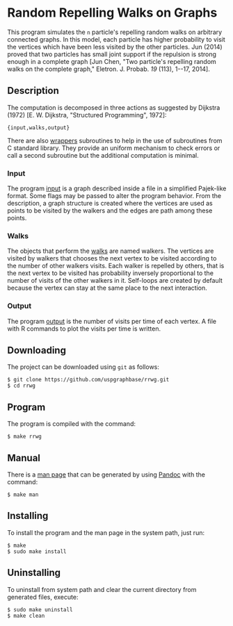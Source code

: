 # Random Repelling Walks on Graphs

 This program simulates the `n` particle's repelling random walks on
arbitrary connected graphs. In this model, each particle has higher
probability to visit the vertices which have been less visited by the
other particles. Jun (2014) proved that two particles has small joint
support if the repulsion is strong enough in a complete graph
[Jun Chen, "Two particle's repelling random walks on the complete
graph," Eletron. J. Probab. *19* (113), 1--17, 2014].

## Description

The computation is decomposed in three actions as suggested by
Dijkstra (1972) [E. W. Dijkstra, "Structured Programming", 1972]:


````
{input,walks,output}
````

There are also [wrappers](src/wrapper.c) subroutines to help in the
use of subroutines from C standard library. They provide an uniform
mechanism to check errors or call a second subroutine but the
additional computation is minimal.

### Input

The program [input](src/input.c) is a graph described inside a file in
a simplified Pajek-like format. Some flags may be passed to alter the
program behavior. From the description, a graph structure is created
where the vertices are used as points to be visited by the walkers and
the edges are path among these points.

### Walks

The objects that perform the [walks](src/walk.c) are named walkers.
The vertices are visited by walkers that chooses the next vertex to be
visited according to the number of other walkers visits. Each walker
is repelled by others, that is the next vertex to be visited has
probability inversely proportional to the number of visits of the
other walkers in it. Self-loops are created by default because the
vertex can stay at the same place to the next interaction.

### Output

The program [output](src/output.c) is the number of visits
per time of each vertex. A file with R commands to plot the
visits per time is written.


## Downloading

The project can be downloaded using `git` as follows:

````
$ git clone https://github.com/uspgraphbase/rrwg.git
$ cd rrwg
````

## Program

The program is compiled with the command:

````
$ make rrwg
````

## Manual

There is a [man page](rrwg.md) that can be generated by using [Pandoc](https://pandoc.org/)
with the command:

````
$ make man
````

## Installing

To install the program and the man page in the system path, just run:

````
$ make
$ sudo make install
````

## Uninstalling

To uninstall from system path and clear the current directory
from generated files, execute:

````
$ sudo make uninstall
$ make clean
````
